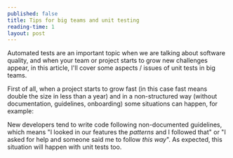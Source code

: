 ```yaml
---
published: false
title: Tips for big teams and unit testing
reading-time: 1
layout: post
---
```


Automated tests are an important topic when we are talking about software quality, and when your team or project starts to grow new challenges appear, in this article, I'll cover some aspects / issues of unit tests in big teams. 

First of all, when a project starts to grow fast (in this case fast means double the size in less than a year) and in a non-structured way (without documentation, guidelines, onboarding) some situations can happen, for example: 

New developers tend to write code following non-documented guidelines, which means "I looked in our features the _patterns_ and I followed that" or "I asked for help and someone said me to follow _this way_". As expected, this situation will happen with unit tests too.
